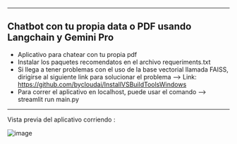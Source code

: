 ----------------------------------------------------------------------------------------
Chatbot con tu propia data o PDF usando Langchain y Gemini Pro
----------------------------------------------------------------------------------------
* Aplicativo para chatear con tu propia pdf
* Instalar los paquetes recomendatos en el archivo requeriments.txt
* Si llega a tener problemas con el uso de la base vectorial llamada FAISS, dirigirse al siguiente link para solucionar el problema --> Link: https://github.com/bycloudai/InstallVSBuildToolsWindows
* Para correr el aplicativo en localhost, puede usar el comando  --> streamlit run main.py   
-----------------------------------------------------------------------------------------

Vista previa  del aplicativo corriendo :

![image](https://github.com/wlopezm-unal/chatbot_langchain/assets/68913739/e0714235-465b-4ccc-b98f-edc65c698077)
